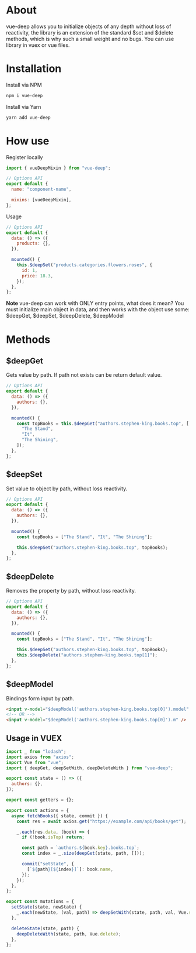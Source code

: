 # About

vue-deep allows you to initialize objects of any depth without loss of reactivity, the library is an extension of the standard $set and $delete methods, which is why such a small weight and no bugs. You can use library in vuex or vue files.

# Installation

Install via NPM

```sh
npm i vue-deep
```

Install via Yarn

```sh
yarn add vue-deep
```

# How use

Register locally

```javascript
import { vueDeepMixin } from "vue-deep";

// Options API
export default {
  name: "component-name",

  mixins: [vueDeepMixin],
};
```

Usage

```javascript
// Options API
export default {
  data: () => ({
    products: {},
  }),

  mounted() {
    this.$deepSet("products.categories.flowers.roses", {
      id: 1,
      price: 18.3,
    });
  },
};
```

**Note** vue-deep can work with ONLY entry points, what does it mean? You must initialize main object in data, and then works with the object use some: $deepGet, $deepSet, $deepDelete, $deepModel

# Methods

## $deepGet

Gets value by path. If path not exists can be return default value.

```javascript
// Options API
export default {
  data: () => ({
    authors: {},
  }),

  mounted() {
    const topBooks = this.$deepGet("authors.stephen-king.books.top", [
      "The Stand",
      "It",
      "The Shining",
    ]);
  },
};
```

## $deepSet

Set value to object by path, without loss reactivity.

```javascript
// Options API
export default {
  data: () => ({
    authors: {},
  }),

  mounted() {
    const topBooks = ["The Stand", "It", "The Shining"];

    this.$deepSet("authors.stephen-king.books.top", topBooks);
  },
};
```

## $deepDelete

Removes the property by path, without loss reactivity.

```javascript
// Options API
export default {
  data: () => ({
    authors: {},
  }),

  mounted() {
    const topBooks = ["The Stand", "It", "The Shining"];

    this.$deepSet("authors.stephen-king.books.top", topBooks);
    this.$deepDelete("authors.stephen-king.books.top[1]");
  },
};
```

## $deepModel

Bindings form input by path.

```html
<input v-model="$deepModel('authors.stephen-king.books.top[0]').model" />
<!-- OR -->
<input v-model="$deepModel('authors.stephen-king.books.top[0]').m" />
```

## Usage in VUEX

```javascript
import _ from "lodash";
import axios from "axios";
import Vue from "vue";
import { deepGet, deepSetWith, deepDeleteWith } from "vue-deep";

export const state = () => ({
  authors: {},
});

export const getters = {};

export const actions = {
  async fetchBooks({ state, commit }) {
    const res = await axios.get("https://example.com/api/books/get");

    _.each(res.data, (book) => {
      if (!book.isTop) return;

      const path = `authors.${book.key}.books.top`;
      const index = _.size(deepGet(state, path, []));

      commit("setState", {
        [`${path}[${index}]`]: book.name,
      });
    });
  },
};

export const mutations = {
  setState(state, newState) {
    _.each(newState, (val, path) => deepSetWith(state, path, val, Vue.set));
  },

  deleteState(state, path) {
    deepDeleteWith(state, path, Vue.delete);
  },
};
```
